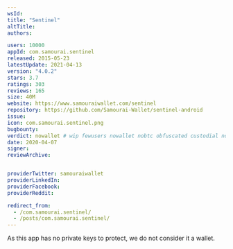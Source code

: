 ```yaml
---
wsId: 
title: "Sentinel"
altTitle: 
authors:

users: 10000
appId: com.samourai.sentinel
released: 2015-05-23
latestUpdate: 2021-04-13
version: "4.0.2"
stars: 3.7
ratings: 303
reviews: 165
size: 40M
website: https://www.samouraiwallet.com/sentinel
repository: https://github.com/Samourai-Wallet/sentinel-android
issue: 
icon: com.samourai.sentinel.png
bugbounty: 
verdict: nowallet # wip fewusers nowallet nobtc obfuscated custodial nosource nonverifiable reproducible bounty defunct
date: 2020-04-07
signer: 
reviewArchive:


providerTwitter: samouraiwallet
providerLinkedIn: 
providerFacebook: 
providerReddit: 

redirect_from:
  - /com.samourai.sentinel/
  - /posts/com.samourai.sentinel/
---
```



As this app has no private keys to protect, we do not consider it a wallet.
